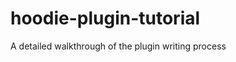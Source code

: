hoodie-plugin-tutorial
======================

A detailed walkthrough of the plugin writing process
